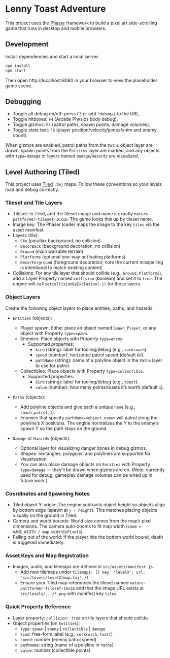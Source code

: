 # Lenny Toast Adventure

This project uses the [Phaser](https://phaser.io/) framework to build a pixel art side-scrolling game that runs in desktop and mobile browsers.

## Development

Install dependencies and start a local server:

```bash
npm install
npm start
```

Then open http://localhost:8080 in your browser to view the placeholder game scene.

## Debugging

- Toggle all debug on/off: press `F3` or add `?debug=1` to the URL.
- Toggle hitboxes: `F4` (Arcade Physics body debug).
- Toggle gizmos: `F5` (patrol paths, spawn points, damage volumes).
- Toggle state text: `F6` (player position/velocity/jumps/anim and enemy count).

When gizmos are enabled, patrol paths from the `Paths` object layer are drawn, spawn points from the `Entities` layer are marked, and any objects with `type=damage` or layers named `Damage`/`Hazards` are visualized.

## Level Authoring (Tiled)

This project uses [Tiled](https://www.mapeditor.org/) `.tmj` maps. Follow these conventions so your levels load and debug correctly.

### Tileset and Tile Layers

- Tileset: In Tiled, add the tileset image and name it exactly `nature-paltformer-tileset-16x16`. The game looks this up by tileset name.
- Image key: The Phaser loader maps the image to the key `tiles` via the asset manifest.
- Layers (tile):
  - `Sky` (parallax background, no collision)
  - `DecorBack` (background decoration, no collision)
  - `Ground` (main walkable terrain)
  - `Platforms` (optional one-way or floating platforms)
  - `DecorForground` (foreground decoration; note the current misspelling is intentional to match existing content)
- Collisions: For any tile layer that should collide (e.g., `Ground`, `Platforms`), add a Layer Property named `collision` (boolean) and set it to `true`. The engine will call `setCollisionByExclusion(-1)` for those layers.

### Object Layers

Create the following object layers to place entities, paths, and hazards.

- `Entities` (objects):
  - Player spawn: Either place an object named `Spawn_Player`, or any object with Property `type=spawn`.
  - Enemies: Place objects with Property `type=enemy`.
    - Supported properties:
      - `kind` (string): label for tooling/debug (e.g., `sockroach`).
      - `speed` (number): horizontal patrol speed (default `60`).
      - `pathName` (string): name of a polyline object in the `Paths` layer to use for patrol.
  - Collectibles: Place objects with Property `type=collectible`.
    - Supported properties:
      - `kind` (string): label for tooling/debug (e.g., `toast`).
      - `value` (number): how many points/toasts it’s worth (default `1`).

- `Paths` (objects):
  - Add polyline objects and give each a unique `name` (e.g., `roach_patrol_1`).
  - Enemies that specify `pathName=<object name>` will patrol along the polyline’s X positions. The engine normalizes the Y to the enemy’s spawn Y so the path stays on the ground.

- `Damage` or `Hazards` (objects):
  - Optional layer for visualizing danger zones in debug gizmos.
  - Shapes: rectangles, polygons, and polylines are supported for visualization.
  - You can also place damage objects on `Entities` with Property `type=damage` — they’ll be drawn when gizmos are on. (Note: currently used for debug; gameplay damage volumes can be wired up in future work.)

### Coordinates and Spawning Notes

- Tiled object Y-origin: The engine subtracts object height so objects align by bottom edge (spawn at `y - height`). This matches placing objects visually on the ground in Tiled.
- Camera and world bounds: World size comes from the map’s pixel dimensions. The camera auto-zooms to fit map width (`zoom = GAME_WIDTH / map.widthInPixels`).
- Falling out of the world: If the player hits the bottom world bound, death is triggered immediately.

### Asset Keys and Map Registration

- Images, audio, and tilemaps are defined in `src/assets/manifest.js`.
  - Add new tilemaps under `tilemaps: [{ key: 'levelX', url: 'src/levels/levelX/map.tmj' }]`.
  - Ensure your Tiled map references the tileset named `nature-paltformer-tileset-16x16` and that the image URL exists at `src/levels/.../*.png` with manifest key `tiles`.

### Quick Property Reference

- Layer property: `collision: true` on tile layers that should collide.
- Object properties (on `Entities`):
  - `type`: `spawn` | `enemy` | `collectible` | `damage`
  - `kind`: free-form label (e.g., `sockroach`, `toast`)
  - `speed`: number (enemy patrol speed)
  - `pathName`: string (name of a polyline in `Paths`)
  - `value`: number (collectible points)
